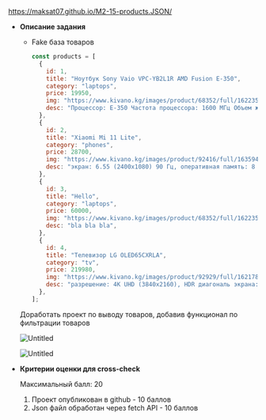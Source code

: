 https://maksat07.github.io/M2-15-products.JSON/


- **Описание задания**
    - Fake база товаров
        
        ```jsx
        const products = [
          {
            id: 1,
            title: "Ноутбук Sony Vaio VPC-YB2L1R AMD Fusion E-350",
            category: "laptops",
            price: 19950,
            img: "https://www.kivano.kg/images/product/68352/full/1622355077_67139000.png",
            desc: "Процессор: E-350 Частота процессора: 1600 МГц Объем жесткого диска: 320 ГБ Диагональ экрана: 11.6, Видеокарта: ATI Radeon HD 6310M Вес: 1.46 кг Оптический привод: DVD нет Bluetooth: есть Wi-Fi: есть",
          },
          {
            id: 2,
            title: "Xiaomi Mi 11 Lite",
            category: "phones",
            price: 28700,
            img: "https://www.kivano.kg/images/product/92416/full/1635945551_75038600.jpg",
            desc: "экран: 6.55 (2400x1080) 90 Гц, оперативная память: 8 ГБ, память: 128 ГБ, слот для карты памяти, 3 камеры: 64 МП, 8 МП, 5 МП, аккумулятор: 4250 мА·ч, процессор: Qualcomm Snapdragon 780G, SIM-карты: 2 (nano SIM), операционная система: Android 11, беспроводные интерфейсы: NFC, Wi-Fi, Bluetooth 5.1, интернет: 5G, 4G LTE, вес: 159 г",
          },
          {
            id: 3,
            title: "Hello",
            category: "laptops",
            price: 60000,
            img: "https://www.kivano.kg/images/product/68352/full/1622355077_67139000.png",
            desc: "bla bla bla",
          },
          {
            id: 4,
            title: "Телевизор LG OLED65CXRLA",
            category: "tv",
            price: 219980,
            img: "https://www.kivano.kg/images/product/92929/full/1621780991_50190300.jpg",
            desc: "разрешение: 4K UHD (3840x2160), HDR диагональ экрана: 65 частота обновления экрана: 100 Гц формат HDR: Dolby Vision, HDR 10 Pro мощность звука: 40 Вт (2х10 + 2х10 Вт) платформа Smart TV: webOS",
          },
        ];
        ```
        
    
    Доработать проект по выводу товаров, добавив функционал по фильтрации товаров
    
    ![Untitled](https://s3-us-west-2.amazonaws.com/secure.notion-static.com/d97fc406-e33c-464c-a062-a856db8dd973/Untitled.png)
    
    ![Untitled](https://s3-us-west-2.amazonaws.com/secure.notion-static.com/d147a9ea-70d8-4951-a960-7432231fe150/Untitled.png)
    
- **Критерии оценки для cross-check**
    
    Максимальный балл: 20
    
    1. Проект опубликован в github - 10 баллов
    2. Json файл обработан через fetch API - 10 баллов

